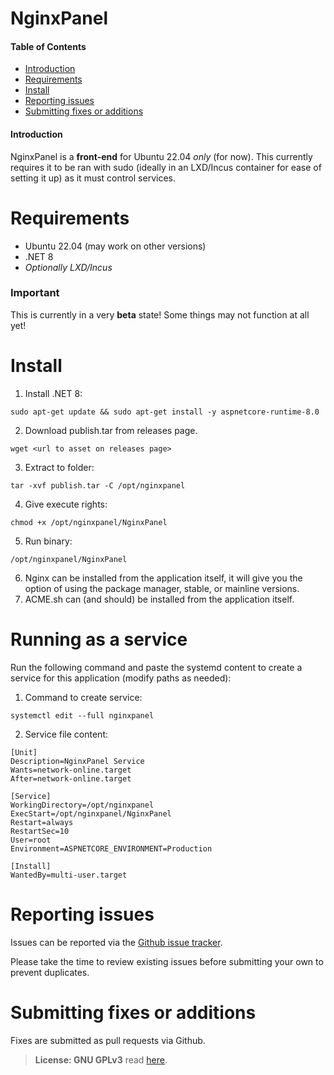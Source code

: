 # NginxPanel

#### Table of Contents
* [Introduction](#introduction)
* [Requirements](#requirements)
* [Install](#install)
* [Reporting issues](#reporting-issues)
* [Submitting fixes or additions](#submitting-fixes-or-additions)

#### Introduction
NginxPanel is a **front-end** for Ubuntu 22.04 *only* (for now). This currently requires it to be ran with sudo (ideally in an LXD/Incus container for ease of setting it up) as it must control services.

# Requirements
* Ubuntu 22.04 (may work on other versions)
* .NET 8
* *Optionally LXD/Incus*
 
 ### Important
 This is currently in a very **beta** state!  Some things may not function at all yet!

# Install
1) Install .NET 8:
```
sudo apt-get update && sudo apt-get install -y aspnetcore-runtime-8.0
```
2) Download publish.tar from releases page.
```
wget <url to asset on releases page>
```
3) Extract to folder:
```
tar -xvf publish.tar -C /opt/nginxpanel
```
4) Give execute rights:
```
chmod +x /opt/nginxpanel/NginxPanel
```
5) Run binary:
```
/opt/nginxpanel/NginxPanel
```
6) Nginx can be installed from the application itself, it will give you the option of using the package manager, stable, or mainline versions.
7) ACME.sh can (and should) be installed from the application itself.

# Running as a service
Run the following command and paste the systemd content to create a service for this application (modify paths as needed):
1) Command to create service:
```
systemctl edit --full nginxpanel
```
2) Service file content:
```
[Unit]
Description=NginxPanel Service
Wants=network-online.target
After=network-online.target

[Service]
WorkingDirectory=/opt/nginxpanel
ExecStart=/opt/nginxpanel/NginxPanel
Restart=always
RestartSec=10
User=root
Environment=ASPNETCORE_ENVIRONMENT=Production

[Install]
WantedBy=multi-user.target
```

# Reporting issues
Issues can be reported via the [Github issue tracker](https://github.com/SoulSeekkor/NginxPanel/issues).

Please take the time to review existing issues before submitting your own to prevent duplicates.

# Submitting fixes or additions
Fixes are submitted as pull requests via Github.

> **License: GNU GPLv3** read [here](https://www.gnu.org/licenses/agpl-3.0.en.html).
